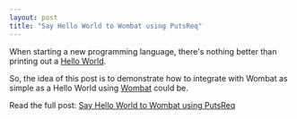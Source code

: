 ```yaml
---
layout: post
title: "Say Hello World to Wombat using PutsReq"
---
```


When starting a new programming language, there's nothing better than printing out a [Hello World](https://en.wikipedia.org/wiki/%22Hello,_world!%22_program).

So, the idea of this post is to demonstrate how to integrate with Wombat as simple as a Hello World using [Wombat](https://wombat.co) could be.

Read the full post: [Say Hello World to Wombat using PutsReq](https://wombat.co/blog/say-hello-world-to-wombat-using-putsreq/)
